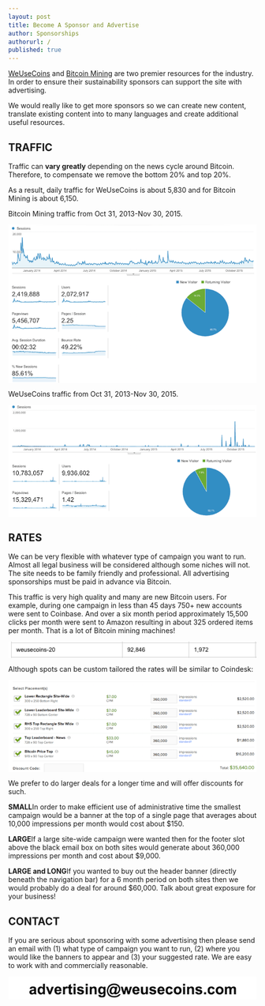 ```yaml
---
layout: post
title: Become A Sponsor and Advertise
author: Sponsorships
authorurl: /
published: true
---
```


<p><a href="https://www.weusecoins.com">WeUseCoins</a> and <a href="https://www.bitcoinmining.com">Bitcoin Mining</a> are two premier resources for the industry. In order to ensure their sustainability sponsors can support the site with advertising.
<p>We would really like to get more sponsors so we can create new content, translate existing content into to many languages and create additional useful resources.
<p><h2>TRAFFIC</h2>
<p>Traffic can <b>vary greatly</b> depending on the news cycle around Bitcoin. Therefore, to compensate we remove the bottom 20% and top 20%.
<p>As a result, daily traffic for WeUseCoins is about 5,830 and for Bitcoin Mining is about 6,150.
<p>Bitcoin Mining traffic from Oct 31, 2013-Nov 30, 2015.
<p><img src="/images/sponsor/bitcoin-mining-traffic.png" alt="bitcoin mining traffic" align="center">
<p>WeUseCoins traffic from Oct 31, 2013-Nov 30, 2015.
<p><img src="/images/sponsor/weusecoins-traffic.png" alt="weusecoins traffic" align="center">
<p><h2>RATES</h2>
<p>We can be very flexible with whatever type of campaign you want to run. Almost all legal business will be considered although some niches will not. The site needs to be family friendly and professional. All advertising sponsorships must be paid in advance via Bitcoin.
<p>This traffic is very high quality and many are new Bitcoin users. For example, during one campaign in less than 45 days 750+ new accounts were sent to Coinbase. And over a six month period approximately 15,500 clicks per month were sent to Amazon resulting in about 325 ordered items per month. That is a lot of Bitcoin mining machines!
<p><img src="/images/sponsor/amazon-clicks.png" alt="amazon clicks" align="center">
<p>Although spots can be custom tailored the rates will be similar to Coindesk: 
<p><img src="/images/sponsor/advertise-rates.png" alt="advertise rates" align="center">
<p>We prefer to do larger deals for a longer time and will offer discounts for such.
<p><b>SMALL</b>In order to make efficient use of administrative time the smallest campaign would be a banner at the top of a single page that averages about 10,000 impressions per month would cost about $150.
<p><b>LARGE</b>If a large site-wide campaign were wanted then for the footer slot above the black email box on both sites would generate about 360,000 impressions per month and cost about $9,000.
<p><b>LARGE and LONG</b>If you wanted to buy out the header banner (directly beneath the navigation bar) for a 6 month period on both sites then we would probably do a deal for around $60,000. Talk about great exposure for your business!
<p><h2>CONTACT</h2>
<p>If you are serious about sponsoring with some advertising then please send an email with (1) what type of campaign you want to run, (2) where you would like the banners to appear and (3) your suggested rate. We are easy to work with and commercially reasonable.
<p><img src="/images/sponsor/advertise-contact-info.png" alt="advertise contact info" align="center">